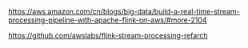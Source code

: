 

https://aws.amazon.com/cn/blogs/big-data/build-a-real-time-stream-processing-pipeline-with-apache-flink-on-aws/#more-2104

https://github.com/awslabs/flink-stream-processing-refarch

